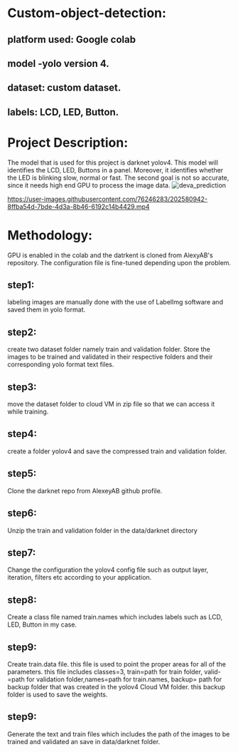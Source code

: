 # Custom-object-detection:

## platform used: Google colab
## model -yolo version 4.
## dataset: custom dataset.
## labels: LCD, LED, Button.

# Project Description:
The model that is used for this project is darknet yolov4. This model will identifies the LCD, LED, Buttons in a panel. Moreover, it identifies whether the LED is blinking slow, normal or fast. The second goal is not so accurate, since it needs high end GPU to process the image data. 
![deva_prediction](https://user-images.githubusercontent.com/76246283/202388280-0e165479-7a3b-451e-a1e0-bc6d482edb8f.jpg)


https://user-images.githubusercontent.com/76246283/202580942-8ffba54d-7bde-4d3a-8b46-6192c14b4429.mp4


# Methodology: 
GPU is enabled in the colab and the datrkent is cloned from AlexyAB's repository. The configuration file is fine-tuned depending upon the problem.
## step1:
labeling images are manually done with the use of LabelImg software and saved them in yolo format.
## step2:
create two dataset folder namely train and validation folder.
Store the images to be trained and validated in their respective folders and their corresponding yolo format text files.
## step3:
move the dataset folder to cloud VM in zip file so that we can access it while training.
## step4:
create a folder yolov4 and save the compressed train and validation folder.
## step5:
Clone the darknet repo from AlexeyAB github profile.
## step6:
Unzip the train and validation folder in the data/darknet directory
## step7:
Change the configuration the yolov4 config file such as output layer, iteration, filters etc according to your application.
## step8:
Create a class file named train.names which includes labels such as LCD, LED, Button in my case.
## step9:
Create train.data file. this file is used to point the proper areas for all of the parameters. this file includes classes=3, train=path for train folder, valid-=path for validation folder,names=path for train.names, backup= path for backup folder that was created in the yolov4 Cloud VM folder. this backup folder is used to save the weights.
## step9:
Generate the text and train files which includes the path of the images to be trained and validated an save in data/darknet folder.
